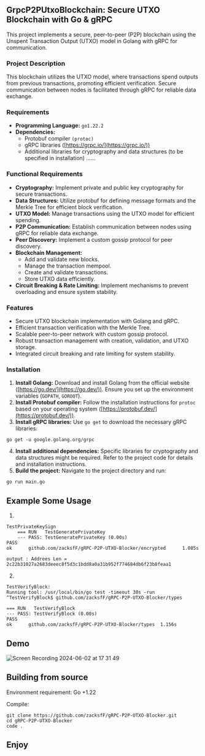 ## GrpcP2PUtxoBlockchain: Secure UTXO Blockchain with Go & gRPC

This project implements a secure, peer-to-peer (P2P) blockchain using the Unspent Transaction Output (UTXO) model in Golang with gRPC for communication.

### Project Description

This blockchain utilizes the UTXO model, where transactions spend outputs from previous transactions, promoting efficient verification. Secure communication between nodes is facilitated through gRPC for reliable data exchange.

### Requirements

* **Programming Language:** ``go1.22.2``
* **Dependencies:**
    * Protobuf compiler ``(protoc)``
    * gRPC libraries ([https://grpc.io/](https://grpc.io/))
    * Additional libraries for cryptography and data structures (to be specified in installation) ......


### Functional Requirements

* **Cryptography:** Implement private and public key cryptography for secure transactions.
* **Data Structures:** Utilize protobuf for defining message formats and the Merkle Tree for efficient block verification.
* **UTXO Model:** Manage transactions using the UTXO model for efficient spending.
* **P2P Communication:** Establish communication between nodes using gRPC for reliable data exchange.
* **Peer Discovery:** Implement a custom gossip protocol for peer discovery.
* **Blockchain Management:**
    * Add and validate new blocks.
    * Manage the transaction mempool.
    * Create and validate transactions.
    * Store UTXO data efficiently.
* **Circuit Breaking & Rate Limiting:** Implement mechanisms to prevent overloading and ensure system stability.

### Features

* Secure UTXO blockchain implementation with Golang and gRPC.
* Efficient transaction verification with the Merkle Tree.
* Scalable peer-to-peer network with custom gossip protocol.
* Robust transaction management with creation, validation, and UTXO storage.
* Integrated circuit breaking and rate limiting for system stability.

### Installation

1. **Install Golang:** Download and install Golang from the official website ([https://go.dev/](https://go.dev/)). Ensure you set up the environment variables (``GOPATH``, ``GOROOT``).
2. **Install Protobuf compiler:** Follow the installation instructions for `protoc` based on your operating system ([https://protobuf.dev/](https://protobuf.dev/)).
3. **Install gRPC libraries:** Use `go get` to download the necessary gRPC libraries:

```
go get -u google.golang.org/grpc
```

4. **Install additional dependencies:** Specific libraries for cryptography and data structures might be required. Refer to the project code for details and installation instructions.
5. **Build the project:** Navigate to the project directory and run:

```
go run main.go
```
## Example Some Usage
1. 
```
TestPrivateKeySign
    === RUN   TestGeneratePrivateKey
    --- PASS: TestGeneratePrivateKey (0.00s)
PASS
ok      github.com/zacksfF/gRPC-P2P-UTXO-Blocker/encrypted      1.085s

output : Addrees Len = 2c22b31027a2683deeec8f5d3c1bdd8a0a31b952f774684db6f23b8feaa1
```
2. 
```
TestVerifyBlock:
Running tool: /usr/local/bin/go test -timeout 30s -run ^TestVerifyBlock$ github.com/zacksfF/gRPC-P2P-UTXO-Blocker/types

=== RUN   TestVerifyBlock
--- PASS: TestVerifyBlock (0.00s)
PASS
ok      github.com/zacksfF/gRPC-P2P-UTXO-Blocker/types  1.156s

```

## Demo 
![Screen Recording 2024-06-02 at 17 31 49](https://github.com/zacksfF/gRPC-P2P-UTXO-Blocker/assets/129240583/08436c7b-9009-4b07-8af3-92626451063e)


## Building from source
Environment requirement: Go +1.22

Compile:

```
git clone https://github.com/zacksfF/gRPC-P2P-UTXO-Blocker.git
cd gRPC-P2P-UTXO-Blocker
code .
```

## Enjoy
